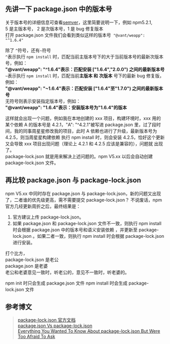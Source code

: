 ## 先讲一下 package.json 中的版本号

关于版本号的详细信息可查看[semver](https://semver.org/)，这里简要说明一下，例如 npm5.2.1,  
5 是主版本号， 2 是次版本号，1 是 bug 修复版本  
打开 package.json 文件我们会看到类似这样的版本号` "@vant/weapp": "^1.6.4"`

除了 `^`符号，还有`~`符号  
`^`表示执行 `npm install` 时，匹配当前主版本号下的大于当前版本号的最新次版本号，例如：  
**"@vant/weapp": "^1.6.4"表示：匹配安装 ["1.6.4","2.0.0") 之间的最新版本号**  
`~`表示执行 `npm install` 时，匹配当前**主版本 和 次版本** 号下的最新 bug 修复版，例如：  
**"@vant/weapp": "~1.6.4"表示：匹配安装 ["1.6.4"至"1.7.0") 之间的最新版本号**  
无符号则表示安装指定版本号，例如：  
**"@vant/weapp": "1.6.4"表示：安装版本号为"1.6.4"的版本**

这样就会出现一个问题，例如我在本地创建的 xxx 项目，构建环境时，xxx 用的某个依赖 A 的版本号是 4.2.1，"A": "^4.2.1"被写进
package.json 里，过了段时间，我的同事周星星修改我的项目，此时 A 依赖也进行了升级，最新版本号为 4.2.5，则当周星星构建依赖
执行 npm install 时，则会安装 4.2.5，恰好这个更新又会导致 xxx 项目出现问题（理论上 4.2.1 和 4.2.5 应该是兼容的），问题就
出现了。  
package-lock.json 就是用来解决上述问题的。npm V5.xx 以后会自动创建 package-lock.json 文件。

## 再比较 package.json 与 package-lock.json

npm V5.xx 中同时存在 package.json 与 package-lock.json，新的问题又出现了，二者谁的优先级更高，需不需要提交
package-lock.json？ 不说废话，npm 官方几经更新周折之后，最终结果是：

1.  官方建议上传 package-lock.json。
2.  如果 package.json 和 package-lock.json 文件不一致，则执行 npm install 时会根据 package.json 中的版本号和语义安装依赖
    ，并更新至 package-lock.json 。如果二者一致，则执行 npm install 时会根据 package-lock.json 进行安装。

打个比方，  
package-lock.json 是老公  
package.json 是老婆  
老公和老婆意见一致时，听老公的，意见不一致时，听老婆的。

npm init 时只会生成 package.json 文件 npm install 时会生成 package-lock.json 文件

## 参考博文

> [package-lock.json 官方文档](https://docs.npmjs.com/cli/v6/configuring-npm/package-lock-json)  
> [package.json Vs package-lock.json](https://dltlabs.medium.com/package-json-vs-package-lock-json-c8d5deba12cb)  
> [Everything You Wanted To Know About package-lock.json But Were Too Afraid To Ask](https://medium.com/coinmonks/everything-you-wanted-to-know-about-package-lock-json-b81911aa8ab8)
